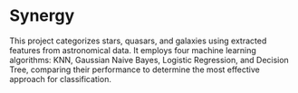 # Synergy
This project categorizes stars, quasars, and galaxies using extracted features from astronomical data. It employs four machine learning algorithms: KNN, Gaussian Naive Bayes, Logistic Regression, and Decision Tree, comparing their performance to determine the most effective approach for classification.
